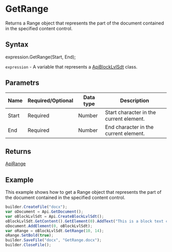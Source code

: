# GetRange

Returns a Range object that represents the part of the document contained in the specified content control.

## Syntax

expression.GetRange(Start, End);

`expression` - A variable that represents a [ApiBlockLvlSdt](../ApiBlockLvlSdt.md) class.

## Parametrs

| **Name** | **Required/Optional** | **Data type** | **Description** |
| ------------- | ------------- | ------------- | ------------- |
| Start | Required | Number | Start character in the current element. |
| End | Required | Number | End character in the current element. 
## Returns

[ApiRange](../../ApiRange/ApiRange.md)

## Example

This example shows how to get a Range object that represents the part of the document contained in the specified content control.

```javascript
builder.CreateFile("docx");
var oDocument = Api.GetDocument();
var oBlockLvlSdt = Api.CreateBlockLvlSdt();
oBlockLvlSdt.GetContent().GetElement(0).AddText("This is a block text content control.");
oDocument.AddElement(0, oBlockLvlSdt);
var oRange = oBlockLvlSdt.GetRange(10, 14);
oRange.SetBold(true);
builder.SaveFile("docx", "GetRange.docx");
builder.CloseFile();
```